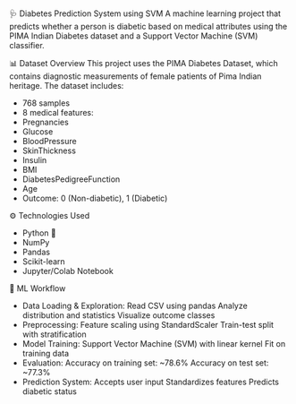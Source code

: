 🩺 Diabetes Prediction System using SVM
A machine learning project that predicts whether a person is diabetic based on medical attributes using the PIMA Indian Diabetes dataset and a Support Vector Machine (SVM) classifier.

📊 Dataset Overview
This project uses the PIMA Diabetes Dataset, which contains diagnostic measurements of female patients of Pima Indian heritage. The dataset includes:
- 768 samples
- 8 medical features:
- Pregnancies
- Glucose
- BloodPressure
- SkinThickness
- Insulin
- BMI
- DiabetesPedigreeFunction
- Age
- Outcome: 0 (Non-diabetic), 1 (Diabetic)

⚙️ Technologies Used
- Python 🐍
- NumPy
- Pandas
- Scikit-learn
- Jupyter/Colab Notebook

🧠 ML Workflow
- Data Loading & Exploration:
   Read CSV using pandas
   Analyze distribution and statistics
   Visualize outcome classes
- Preprocessing:
    Feature scaling using StandardScaler
    Train-test split with stratification
- Model Training:
   Support Vector Machine (SVM) with linear kernel
   Fit on training data
- Evaluation:
   Accuracy on training set: ~78.6%
   Accuracy on test set: ~77.3%
- Prediction System:
    Accepts user input
    Standardizes features
    Predicts diabetic status


